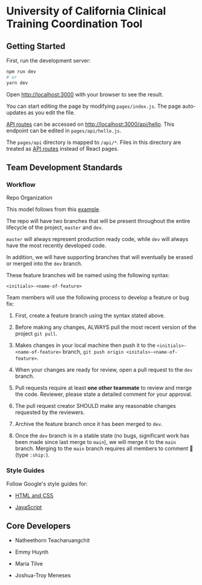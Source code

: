 # University of California Clinical Training Coordination Tool

## Getting Started

First, run the development server:

```bash
npm run dev
# or
yarn dev
```

Open [http://localhost:3000](http://localhost:3000) with your browser to see the result.

You can start editing the page by modifying `pages/index.js`. The page auto-updates as you edit the file.

[API routes](https://nextjs.org/docs/api-routes/introduction) can be accessed on [http://localhost:3000/api/hello](http://localhost:3000/api/hello). This endpoint can be edited in `pages/api/hello.js`.

The `pages/api` directory is mapped to `/api/*`. Files in this directory are treated as [API routes](https://nextjs.org/docs/api-routes/introduction) instead of React pages.

## Team Development Standards

### Workflow

Repo Organization

This model follows from this [example](https://nvie.com/posts/a-successful-git-branching-model/).

The repo will have two branches that will be present throughout the entire lifecycle of the project, `master` and `dev`.

`master` will always represent production ready code, while `dev` will always have the most recently developed code.

In addition, we will have supporting branches that will eventually be erased or merged into the `dev` branch.

These feature branches will be named using the following syntax:

  `<initials>-<name-of-feature>`

Team members will use the following process to develop a feature or bug fix:

1. First, create a feature branch using the syntax stated above.

2. Before making any changes, ALWAYS pull the most recent version of the project `git pull`.

3. Makes changes in your local machine then push it to the `<initials>-<name-of-feature>` branch, `git push origin <initals>-<name-of-feature>`.

4. When your changes are ready for review, open a pull request to the `dev` branch.

5. Pull requests require at least **one other teammate** to review and merge the code. Reviewer, please state a detailed comment for your approval.

6. The pull request creator SHOULD make any reasonable changes requested by the reviewers.

7. Archive the feature branch once it has been merged to `dev`.

8. Once the `dev` branch is in a stable state (no bugs, significant work has been made since last merge to `main`), we will merge it to the `main` branch. Merging to the `main` branch requires all members to comment :ship: (type `:ship:`).

### Style Guides

Follow Google's style guides for:

- [HTML and CSS](https://google.github.io/styleguide/htmlcssguide.html)

- [JavaScript](https://google.github.io/styleguide/jsguide.html)

## Core Developers

- Natheethorn Teacharuangchit

- Emmy Huynh

- Maria Tilve

- Joshua-Troy Meneses
